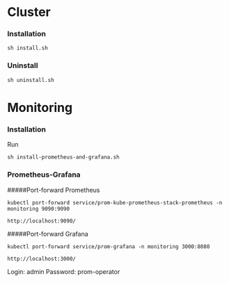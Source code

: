 # Cluster

### Installation
```
sh install.sh
```
### Uninstall
```
sh uninstall.sh
```

# Monitoring

### Installation
Run 
```
sh install-prometheus-and-grafana.sh
```

### Prometheus-Grafana

#####Port-forward Prometheus
```
kubectl port-forward service/prom-kube-prometheus-stack-prometheus -n monitoring 9090:9090
```

`http://localhost:9090/`

#####Port-forward Grafana
```
kubectl port-forward service/prom-grafana -n monitoring 3000:8080
```

`http://localhost:3000/`

Login: admin
Password: prom-operator


